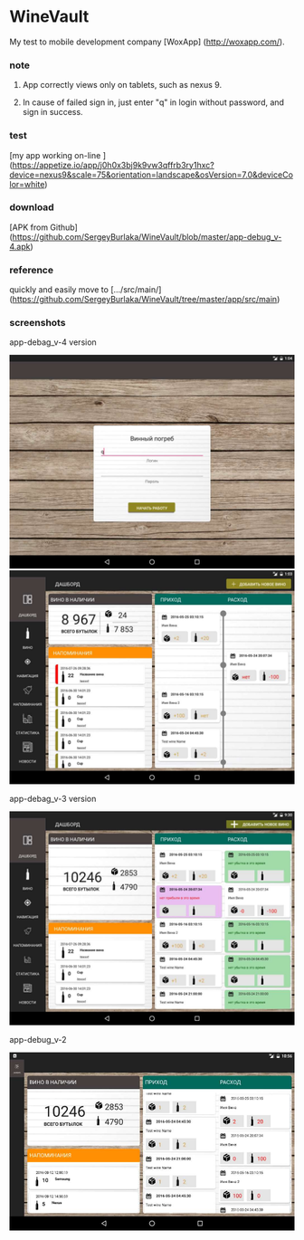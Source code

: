 # WineVault

 My test to mobile development company [WoxApp] (http://woxapp.com/). 

### note

 1) App correctly views only on tablets, such as nexus 9.
 
 2) In cause of failed sign in, just enter "q" in login without password, and sign in success.

### test

[my app working on-line ] (https://appetize.io/app/j0h0x3bj9k9vw3qffrb3ry1hxc?device=nexus9&scale=75&orientation=landscape&osVersion=7.0&deviceColor=white) 

### download 

[APK from Github] (https://github.com/SergeyBurlaka/WineVault/blob/master/app-debug_v-4.apk) 

### reference 

quickly and easily move to [.../src/main/] (https://github.com/SergeyBurlaka/WineVault/tree/master/app/src/main)

### screenshots

app-debag_v-4 version

<img src="https://github.com/SergeyBurlaka/WineVault/blob/master/img/Login_v_4.jpg" > 

<img src="https://github.com/SergeyBurlaka/WineVault/blob/master/img/Vault_v_4.jpg">

app-debag_v-3 version

<img src="https://github.com/SergeyBurlaka/WineVault/blob/master/img/2016-10-24%2014-40-04%20Screenshot_2.jpg" >

app-debug_v-2

<img src="https://github.com/SergeyBurlaka/WineVault/blob/master/img/onTablet.jpg" >
